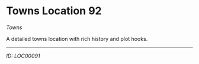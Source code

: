 # Towns Location 92

*Towns*

A detailed towns location with rich history and plot hooks.

---
*ID: LOC00091*